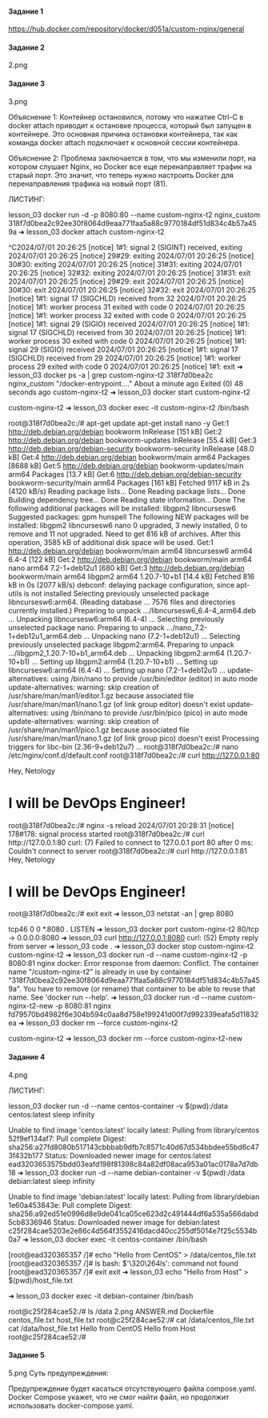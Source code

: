 #### Задание 1

https://hub.docker.com/repository/docker/d051a/custom-nginx/general

#### Задание 2
2.png

#### Задание 3
3.png

Объяснение 1: Контейнер остановился, потому что нажатие Ctrl-C в docker attach приводит к остановке процесса, который был запущен в контейнере. Это основная причина остановки контейнера, так как команда docker attach подключает к основной сессии контейнера.

Объяснение 2: Проблема заключается в том, что мы изменили порт, на котором слушает Nginx, но Docker все еще перенаправляет трафик на старый порт. Это значит, что теперь нужно настроить Docker для перенаправления трафика на новый порт (81).

ЛИСТИНГ:

 lesson_03 docker run -d -p 8080:80 --name custom-nginx-t2 nginx_custom
318f7d0bea2c92ee30f8064d9eaa771faa5a88c9770184df51d834c4b57a459a
➜  lesson_03 docker attach custom-nginx-t2

^C2024/07/01 20:26:25 [notice] 1#1: signal 2 (SIGINT) received, exiting
2024/07/01 20:26:25 [notice] 29#29: exiting
2024/07/01 20:26:25 [notice] 30#30: exiting
2024/07/01 20:26:25 [notice] 31#31: exiting
2024/07/01 20:26:25 [notice] 32#32: exiting
2024/07/01 20:26:25 [notice] 31#31: exit
2024/07/01 20:26:25 [notice] 29#29: exit
2024/07/01 20:26:25 [notice] 30#30: exit
2024/07/01 20:26:25 [notice] 32#32: exit
2024/07/01 20:26:25 [notice] 1#1: signal 17 (SIGCHLD) received from 32
2024/07/01 20:26:25 [notice] 1#1: worker process 31 exited with code 0
2024/07/01 20:26:25 [notice] 1#1: worker process 32 exited with code 0
2024/07/01 20:26:25 [notice] 1#1: signal 29 (SIGIO) received
2024/07/01 20:26:25 [notice] 1#1: signal 17 (SIGCHLD) received from 30
2024/07/01 20:26:25 [notice] 1#1: worker process 30 exited with code 0
2024/07/01 20:26:25 [notice] 1#1: signal 29 (SIGIO) received
2024/07/01 20:26:25 [notice] 1#1: signal 17 (SIGCHLD) received from 29
2024/07/01 20:26:25 [notice] 1#1: worker process 29 exited with code 0
2024/07/01 20:26:25 [notice] 1#1: exit
➜  lesson_03 docker ps -a | grep custom-nginx-t2
318f7d0bea2c   nginx_custom                                                                "/docker-entrypoint.…"   About a minute ago   Exited (0) 48 seconds ago                          custom-nginx-t2
➜  lesson_03 docker start custom-nginx-t2

custom-nginx-t2
➜  lesson_03 docker exec -it custom-nginx-t2 /bin/bash

root@318f7d0bea2c:/# apt-get update
apt-get install nano -y
Get:1 http://deb.debian.org/debian bookworm InRelease [151 kB]
Get:2 http://deb.debian.org/debian bookworm-updates InRelease [55.4 kB]
Get:3 http://deb.debian.org/debian-security bookworm-security InRelease [48.0 kB]
Get:4 http://deb.debian.org/debian bookworm/main arm64 Packages [8688 kB]
Get:5 http://deb.debian.org/debian bookworm-updates/main arm64 Packages [13.7 kB]
Get:6 http://deb.debian.org/debian-security bookworm-security/main arm64 Packages [161 kB]
Fetched 9117 kB in 2s (4120 kB/s)
Reading package lists... Done
Reading package lists... Done
Building dependency tree... Done
Reading state information... Done
The following additional packages will be installed:
  libgpm2 libncursesw6
Suggested packages:
  gpm hunspell
The following NEW packages will be installed:
  libgpm2 libncursesw6 nano
0 upgraded, 3 newly installed, 0 to remove and 11 not upgraded.
Need to get 816 kB of archives.
After this operation, 3585 kB of additional disk space will be used.
Get:1 http://deb.debian.org/debian bookworm/main arm64 libncursesw6 arm64 6.4-4 [122 kB]
Get:2 http://deb.debian.org/debian bookworm/main arm64 nano arm64 7.2-1+deb12u1 [680 kB]
Get:3 http://deb.debian.org/debian bookworm/main arm64 libgpm2 arm64 1.20.7-10+b1 [14.4 kB]
Fetched 816 kB in 0s (2077 kB/s)
debconf: delaying package configuration, since apt-utils is not installed
Selecting previously unselected package libncursesw6:arm64.
(Reading database ... 7576 files and directories currently installed.)
Preparing to unpack .../libncursesw6_6.4-4_arm64.deb ...
Unpacking libncursesw6:arm64 (6.4-4) ...
Selecting previously unselected package nano.
Preparing to unpack .../nano_7.2-1+deb12u1_arm64.deb ...
Unpacking nano (7.2-1+deb12u1) ...
Selecting previously unselected package libgpm2:arm64.
Preparing to unpack .../libgpm2_1.20.7-10+b1_arm64.deb ...
Unpacking libgpm2:arm64 (1.20.7-10+b1) ...
Setting up libgpm2:arm64 (1.20.7-10+b1) ...
Setting up libncursesw6:arm64 (6.4-4) ...
Setting up nano (7.2-1+deb12u1) ...
update-alternatives: using /bin/nano to provide /usr/bin/editor (editor) in auto mode
update-alternatives: warning: skip creation of /usr/share/man/man1/editor.1.gz because associated file /usr/share/man/man1/nano.1.gz (of link group editor) doesn't exist
update-alternatives: using /bin/nano to provide /usr/bin/pico (pico) in auto mode
update-alternatives: warning: skip creation of /usr/share/man/man1/pico.1.gz because associated file /usr/share/man/man1/nano.1.gz (of link group pico) doesn't exist
Processing triggers for libc-bin (2.36-9+deb12u7) ...
root@318f7d0bea2c:/# nano /etc/nginx/conf.d/default.conf
root@318f7d0bea2c:/# curl http://127.0.0.1:80
<html><head>Hey, Netology</head><body><h1>I will be DevOps Engineer!</h1></body></html>
root@318f7d0bea2c:/# nginx -s reload
2024/07/01 20:28:31 [notice] 178#178: signal process started
root@318f7d0bea2c:/# curl http://127.0.0.1:80
curl: (7) Failed to connect to 127.0.0.1 port 80 after 0 ms: Couldn't connect to server
root@318f7d0bea2c:/# curl http://127.0.0.1:81
<html><head>Hey, Netology</head><body><h1>I will be DevOps Engineer!</h1></body></html>
root@318f7d0bea2c:/# exit
exit
➜  lesson_03 netstat -an | grep 8080

tcp46      0      0  *.8080                 *.*                    LISTEN
➜  lesson_03 docker port custom-nginx-t2
80/tcp -> 0.0.0.0:8080
➜  lesson_03 curl http://127.0.0.1:8080
curl: (52) Empty reply from server
➜  lesson_03 code .
➜  lesson_03 docker stop custom-nginx-t2
custom-nginx-t2
➜  lesson_03 docker run -d --name custom-nginx-t2 -p 8080:81 nginx
docker: Error response from daemon: Conflict. The container name "/custom-nginx-t2" is already in use by container "318f7d0bea2c92ee30f8064d9eaa771faa5a88c9770184df51d834c4b57a459a". You have to remove (or rename) that container to be able to reuse that name.
See 'docker run --help'.
➜  lesson_03 docker run -d --name custom-nginx-t2-new -p 8080:81 nginx
fd79570bd4982f6e304b594c0aa8d758e199241d00f7d992339eafa5d11832ea
➜  lesson_03 docker rm --force custom-nginx-t2

custom-nginx-t2
➜  lesson_03 docker rm --force custom-nginx-t2-new



#### Задание 4
4.png

ЛИСТИНГ:

lesson_03 docker run -d --name centos-container -v $(pwd):/data centos:latest sleep infinity

Unable to find image 'centos:latest' locally
latest: Pulling from library/centos
52f9ef134af7: Pull complete
Digest: sha256:a27fd8080b517143cbbbab9dfb7c8571c40d67d534bbdee55bd6c473f432b177
Status: Downloaded newer image for centos:latest
ead3203653575bdd03eafd198f81398c84a82df08aca953a01ac0178a7d7db18
➜  lesson_03 docker run -d --name debian-container -v $(pwd):/data debian:latest sleep infinity

Unable to find image 'debian:latest' locally
latest: Pulling from library/debian
1e60a453843e: Pull complete
Digest: sha256:a92ed51e0996d8e9de041ca05ce623d2c491444df6a535a566dabd5cb8336946
Status: Downloaded newer image for debian:latest
c25f284cae5203e2e86c4d564f3552416dacd40cc255df5014e7f25c5534b0a7
➜  lesson_03 docker exec -it centos-container /bin/bash

[root@ead320365357 /]# echo "Hello from CentOS" > /data/centos_file.txt
[root@ead320365357 /]# ls
bash: $'\320\264ls': command not found
[root@ead320365357 /]# exit
exit
➜  lesson_03 echo "Hello from Host" > $(pwd)/host_file.txt

➜  lesson_03 docker exec -it debian-container /bin/bash

root@c25f284cae52:/# ls /data
2.png  ANSWER.md  Dockerfile  centos_file.txt  host_file.txt
root@c25f284cae52:/# cat /data/centos_file.txt
cat /data/host_file.txt
Hello from CentOS
Hello from Host
root@c25f284cae52:/#


#### Задание 5
5.png
Суть предупреждения:

Предупреждение будет касаться отсутствующего файла compose.yaml. Docker Compose укажет, что не смог найти файл, но продолжит использовать docker-compose.yaml.